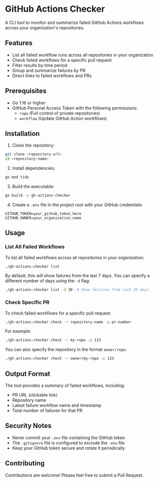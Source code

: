# GitHub Actions Checker

A CLI tool to monitor and summarize failed GitHub Actions workflows across your organization's repositories.

## Features

- List all failed workflow runs across all repositories in your organization
- Check failed workflows for a specific pull request
- Filter results by time period
- Group and summarize failures by PR
- Direct links to failed workflows and PRs

## Prerequisites

- Go 1.16 or higher
- GitHub Personal Access Token with the following permissions:
  - `repo` (Full control of private repositories)
  - `workflow` (Update GitHub Action workflows)

## Installation

1. Clone the repository:
```bash
git clone <repository-url>
cd <repository-name>
```

2. Install dependencies:
```bash
go mod tidy
```

3. Build the executable:
```bash
go build -o gh-actions-checker
```

4. Create a `.env` file in the project root with your GitHub credentials:
```env
GITHUB_TOKEN=your_github_token_here
GITHUB_OWNER=your_organization_name
```

## Usage

### List All Failed Workflows

To list all failed workflows across all repositories in your organization:

```bash
./gh-actions-checker list
```

By default, this will show failures from the last 7 days. You can specify a different number of days using the `-d` flag:

```bash
./gh-actions-checker list -d 30  # Show failures from last 30 days
```

### Check Specific PR

To check failed workflows for a specific pull request:

```bash
./gh-actions-checker check -r repository-name -p pr-number
```

For example:
```bash
./gh-actions-checker check -r my-repo -p 123
```

You can also specify the repository in the format `owner/repo`:
```bash
./gh-actions-checker check -r owner/my-repo -p 123
```

## Output Format

The tool provides a summary of failed workflows, including:

- PR URL (clickable link)
- Repository name
- Latest failure workflow name and timestamp
- Total number of failures for that PR

## Security Notes

- Never commit your `.env` file containing the GitHub token
- The `.gitignore` file is configured to exclude the `.env` file
- Keep your GitHub token secure and rotate it periodically

## Contributing

Contributions are welcome! Please feel free to submit a Pull Request. 